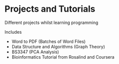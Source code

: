 # Projects and Tutorials
Different projects whilst learning programming

Includes
  - Word to PDF (Batches of Word Files)
  - Data Structure and Algorithms (Graph Theory)
  - BS3347 (PCA Analysis)
  - Bioinformatics Tutorial from Rosalind and Coursera
